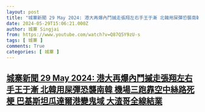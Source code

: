 ```yaml
---
layout: post
title: "城寨新聞 29 May 2024: 港大再爆內鬥摵走張翔左右手王于漸 北韓用屎彈恐襲南韓 機場三跑靠空中絲路死梗 巴基斯坦瓜達爾港變鬼域 大渣哥全線結業"
date: 2024-05-29T15:06:21.000Z
author: 城寨 Singjai
from: https://www.youtube.com/watch?v=Q87Q5Y9zU-s
tags: [ 城寨 ]
comments: True
categories: [ 城寨 ]
---
```

<!--1716995181000-->
[城寨新聞 29 May 2024: 港大再爆內鬥摵走張翔左右手王于漸 北韓用屎彈恐襲南韓 機場三跑靠空中絲路死梗 巴基斯坦瓜達爾港變鬼域 大渣哥全線結業](https://www.youtube.com/watch?v=Q87Q5Y9zU-s)
------

<div>

</div>

